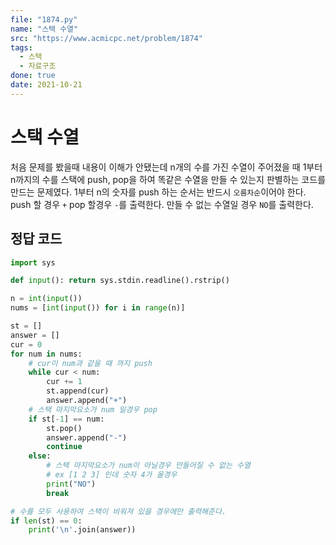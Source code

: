 ```yaml
---
file: "1874.py"
name: "스택 수열"
src: "https://www.acmicpc.net/problem/1874"
tags:
  - 스택
  - 자료구조
done: true
date: 2021-10-21
---
```


# 스택 수열

처음 문제를 봤을때 내용이 이해가 안됐는데 n개의 수를 가진 수열이 주어졌을 때 1부터 n까지의 수를 스택에 push, pop을 하여 똑같은 수열을 만들 수 있는지 판별하는 코드를 만드는 문제였다. 1부터 n의 숫자를 push 하는 순서는 반드시 `오름차순`이어야 한다. push 할 경우 `+` pop 할경우 `-`를 출력한다. 만들 수 없는 수열일 경우 `NO`를 출력한다.

## 정답 코드

```python
import sys

def input(): return sys.stdin.readline().rstrip()

n = int(input())
nums = [int(input()) for i in range(n)]

st = []
answer = []
cur = 0
for num in nums:
    # cur이 num과 같을 때 까지 push
    while cur < num:
        cur += 1
        st.append(cur)
        answer.append("+")
    # 스택 마지막요소가 num 일경우 pop
    if st[-1] == num:
        st.pop()
        answer.append("-")
        continue
    else:
        # 스택 마지막요소가 num이 아닐경우 만들어질 수 없는 수열
        # ex [1 2 3] 인데 숫자 4가 올경우
        print("NO")
        break

# 수를 모두 사용하여 스택이 비워져 있을 경우에만 출력해준다.
if len(st) == 0:
    print('\n'.join(answer)) 
```
